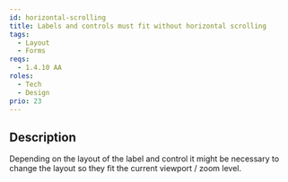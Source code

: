 ```yaml
---
id: horizontal-scrolling
title: Labels and controls must fit without horizontal scrolling
tags:
  - Layout
  - Forms
reqs:
  - 1.4.10 AA
roles:
  - Tech
  - Design
prio: 23
---
```


## Description

Depending on the layout of the label and control it might be necessary to change the layout so they fit the current viewport / zoom level.
